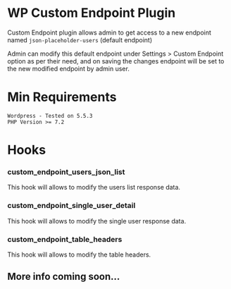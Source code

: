 # WP Custom Endpoint Plugin
Custom Endpoint plugin allows admin to get access to a new endpoint named `json-placeholder-users` (default endpoint)

Admin can modify this default endpoint under Settings > Custom Endpoint option as per their need, and on saving the changes endpoint will be set to the new modified endpoint by admin user.

# Min Requirements

    Wordpress - Tested on 5.5.3
    PHP Version >= 7.2

# Hooks
   ### custom_endpoint_users_json_list
   This hook will allows to modify the users list response data.
   
   ### custom_endpoint_single_user_detail
   This hook will allows to modify the single user response data.
   
   ### custom_endpoint_table_headers
   This hook will allows to modify the table headers.

## More info coming soon...
